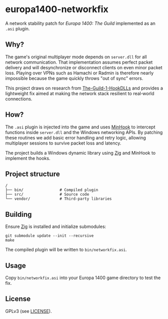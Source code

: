 # europa1400-networkfix

A network stability patch for *Europa 1400: The Guild* implemented as an `.asi` plugin.

## Why?

The game's original multiplayer mode depends on `server.dll` for all network
communication.  That implementation assumes perfect packet delivery and will
desynchronize or disconnect clients on even minor packet loss.  Playing over
VPNs such as Hamachi or Radmin is therefore nearly impossible because the game
quickly throws "out of sync" errors.

This project draws on research from [The-Guild-1-HookDLLs](https://github.com/maci0/The-Guild-1-HookDLLs)
and provides a lightweight fix aimed at making the network stack resilient to
real‑world connections.

## How?

The `.asi` plugin is injected into the game and uses
[MinHook](https://github.com/TsudaKageyu/minhook) to intercept functions inside
`server.dll` and the Windows networking APIs.  By patching these routines we add
basic error handling and retry logic, allowing multiplayer sessions to survive
packet loss and latency.

The project builds a Windows dynamic library using [Zig](https://ziglang.org/)
and MinHook to implement the hooks.

## Project structure

```
/
├── bin/                # Compiled plugin
├── src/                # Source code
└── vendor/             # Third-party libraries
```

## Building

Ensure [Zig](https://ziglang.org/) is installed and initialize submodules:

```
git submodule update --init --recursive
make
```

The compiled plugin will be written to `bin/networkfix.asi`.

## Usage

Copy `bin/networkfix.asi` into your Europa 1400 game directory to test the fix.

## License

GPLv3 (see [LICENSE](LICENSE)).
